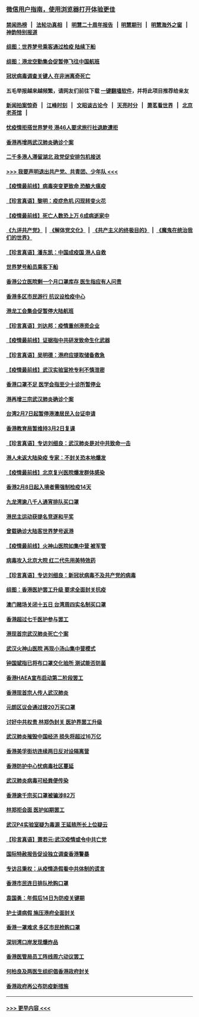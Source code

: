 ### [微信用户指南，使用浏览器打开体验更佳](https://github.com/gfw-breaker/banned-news1/blob/master/indexes/wechat-guide.md?t=0)
#### [禁闻热榜](热点新闻.md?t=0)  &nbsp;&nbsp;|&nbsp;&nbsp; [法轮功真相](https://github.com/gfw-breaker/truth/blob/master/README.md?t=0) &nbsp;&nbsp;|&nbsp;&nbsp; [明慧二十周年报告](https://github.com/gfw-breaker/mh-reports/blob/master/README.md?t=0) &nbsp;&nbsp;|&nbsp;&nbsp;[明慧期刊](https://github.com/gfw-breaker/mh-qikan) &nbsp;&nbsp;|&nbsp;&nbsp; [明慧海外之窗](https://github.com/gfw-breaker/mh-news/blob/master/README.md?t=0) &nbsp;&nbsp;|&nbsp;&nbsp; [神韵特别报道](https://github.com/gfw-breaker/mh-news/blob/master/shenyun.md?t=0)
#### [组图：世界梦号乘客通过检疫 陆续下船](../pages/nsc415/n11858302.md?t=02112002) 
#### [组图：港龙空勤集会促暂停飞往中国航班](../pages/nsc415/n11858190.md?t=02112002) 
#### [冠状病毒调查关键人 在非洲离奇死亡](../pages/nsc415/n11859798.md?t=02112002) 
#### 五毛举报越来越频繁，请网友们前往下载 [一键翻墙软件](https://github.com/gfw-breaker/ssr-accounts)，并将此项目推荐给亲友
#### [新闻拍案惊奇](https://github.com/gfw-breaker/banned-news1/blob/master/pages/link4.md) &nbsp;&nbsp;|&nbsp;&nbsp; [江峰时刻](https://github.com/gfw-breaker/banned-news1/blob/master/pages/link4.md) &nbsp;&nbsp;|&nbsp;&nbsp; [文昭谈古论今](https://github.com/gfw-breaker/banned-news1/blob/master/pages/link4.md) &nbsp;&nbsp;|&nbsp;&nbsp; [天亮时分](https://github.com/gfw-breaker/banned-news1/blob/master/pages/link4.md) &nbsp;&nbsp;|&nbsp;&nbsp; [萧茗看世界](https://github.com/gfw-breaker/banned-news1/blob/master/pages/link4.md) &nbsp;&nbsp;|&nbsp;&nbsp; [北京老茶馆](https://github.com/gfw-breaker/banned-news1/blob/master/pages/link4.md) &nbsp;&nbsp;|&nbsp;&nbsp; 
#### [忧疫情拒搭世界梦号 港46人要求旅行社退款遭拒](../pages/nsc415/n11859849.md?t=02112002) 
#### [香港再增两武汉肺炎确诊个案](../pages/nsc415/n11859833.md?t=02112002) 
#### [二千多港人滞留湖北 政党促安排包机接送](../pages/nsc415/n11859831.md?t=02112002) 
#### [>>> 我要声明退出共产党、共青团、少年队 <<<](https://github.com/begood0513/goodnews/blob/master/quit/letter.md) 
#### [【疫情最前线】病毒突变更致命 恐酿大瘟疫](../pages/nsc415/n11859604.md?t=02112002) 
#### [【珍言真语】黎明：疫症危机 闪现转变火花](../pages/nsc415/n11859199.md?t=02112002) 
#### [【疫情最前线】死亡人数恐上万 6成病逝家中](../pages/nsc415/n11856687.md?t=02112002) 
#### [《九评共产党》](https://github.com/begood0513/9ping.md/blob/master/README.md) &nbsp;|&nbsp; [《解体党文化》](../../../../jtdwh.md/blob/master/README.md)  &nbsp;|&nbsp; [《共产主义的终极目的》](../../../../gczydzjmd.md/blob/master/README.md) &nbsp;|&nbsp; [《魔鬼在统治我们的世界》](../../../../mgztzwmdsj.md/blob/master/README.md) 
#### [【珍言真语】潘东凯：中国成疫国 港人自救](../pages/nsc415/n11856962.md?t=02112002) 
#### [世界梦号船员乘客下船](../pages/nsc415/n11856883.md?t=02112002) 
#### [香港公立医院剩一个月口罩库存 医生指应有人问责](../pages/nsc415/n11856875.md?t=02112002) 
#### [香港多区市民游行 抗议设检疫中心](../pages/nsc415/n11856866.md?t=02112002) 
#### [港龙工会集会促暂停大陆航班](../pages/nsc415/n11856840.md?t=02112002) 
#### [【珍言真语】刘达邦：疫情重创港资企业](../pages/nsc415/n11854274.md?t=02112002) 
#### [【疫情最前线】证据指中共研发致命生化武器](../pages/nsc415/n11853087.md?t=02112002) 
#### [【珍言真语】吴明德：港府应提取储备救急](../pages/nsc415/n11852734.md?t=02112002) 
#### [【疫情最前线】武汉实验室抢专利不慎泄密](../pages/nsc415/n11850310.md?t=02112002) 
#### [香港口罩不足 医学会指至少十诊所暂停业](../pages/nsc415/n11850301.md?t=02112002) 
#### [港再增三宗武汉肺炎确诊个案](../pages/nsc415/n11850328.md?t=02112002) 
#### [台湾2月7日起暂停港澳居民入台证申请](../pages/nsc415/n11850304.md?t=02112002) 
#### [香港教育局暂维持3月2日复课](../pages/nsc415/n11850260.md?t=02112002) 
#### [【珍言真语】专访刘细良：武汉肺炎是对中共致命一击](../pages/nsc415/n11849934.md?t=02112002) 
#### [港人未返大陆染疫 专家：不封关恐本地爆发](../pages/nsc415/n11848021.md?t=02112002) 
#### [【疫情最前线】北京复兴医院爆发群体感染](../pages/nsc415/n11847626.md?t=02112002) 
#### [香港2月8日起入境者需强制检疫14天](../pages/nsc415/n11847658.md?t=02112002) 
#### [九龙湾逾八千人通宵排队买口罩](../pages/nsc415/n11847647.md?t=02112002) 
#### [港民主运动获提名竞逐和平奖](../pages/nsc415/n11847633.md?t=02112002) 
#### [曾载确诊大陆客世界梦号返港](../pages/nsc415/n11847608.md?t=02112002) 
#### [【疫情最前线】火神山医院如集中营 被军管](../pages/nsc415/n11847524.md?t=02112002) 
#### [病毒攻入北京大院 红二代先用美特效药](../pages/nsc415/n11847427.md?t=02112002) 
#### [【珍言真语】专访刘细良：新冠状病毒不及共产党的病毒](../pages/nsc415/n11847164.md?t=02112002) 
#### [组图：香港医护罢工升级 要求全面封关抗疫](../pages/nsc415/n11844107.md?t=02112002) 
#### [澳门赌场关闭十五日 台湾周四实名制买口罩](../pages/nsc415/n11845083.md?t=02112002) 
#### [香港超过七千医护参与罢工](../pages/nsc415/n11845051.md?t=02112002) 
#### [港现首宗武汉肺炎死亡个案](../pages/nsc415/n11844998.md?t=02112002) 
#### [武汉火神山医院 再现小汤山集中营模式](../pages/nsc415/n11844763.md?t=02112002) 
#### [钟国斌指已将布口罩交化验所 测试能否防菌](../pages/nsc415/n11842783.md?t=02112002) 
#### [香港HAEA宣布启动第二阶段罢工](../pages/nsc415/n11842723.md?t=02112002) 
#### [香港现首宗人传人武汉肺炎](../pages/nsc415/n11842766.md?t=02112002) 
#### [元朗区议会通过拨20万买口罩](../pages/nsc415/n11842754.md?t=02112002) 
#### [讨好中共权贵 林郑伪封关 医护界罢工升级](../pages/nsc415/n11842359.md?t=02112002) 
#### [武汉肺炎摧毁中国经济 损失将超过16万亿](../pages/nsc415/n11839723.md?t=02112002) 
#### [香港美孚街坊连续两日反对设隔离营](../pages/nsc415/n11839962.md?t=02112002) 
#### [香港防护中心忧病毒社区蔓延](../pages/nsc415/n11839933.md?t=02112002) 
#### [武汉肺炎病毒可经粪便传染](../pages/nsc415/n11839939.md?t=02112002) 
#### [香港逾千宗买口罩被骗涉82万](../pages/nsc415/n11839914.md?t=02112002) 
#### [林郑拒会面 医护如期罢工](../pages/nsc415/n11839892.md?t=02112002) 
#### [武汉P4实验室疑为毒源 王延轶所长上位疑云](../pages/nsc415/n11835543.md?t=02112002) 
#### [【珍言真语】萧若元:武汉疫情或令中共亡党](../pages/nsc415/n11829394.md?t=02112002) 
#### [国际特赦报告促设独立调查香港警暴](../pages/nsc415/n11833845.md?t=02112002) 
#### [专访吕秉权：从疫情造假看中共体制的谎言](../pages/nsc415/n11833813.md?t=02112002) 
#### [香港市民连日排队抢购口罩](../pages/nsc415/n11833794.md?t=02112002) 
#### [袁国勇：年假后14日为防疫关键期](../pages/nsc415/n11831088.md?t=02112002) 
#### [护士请病假 施压港府全面封关](../pages/nsc415/n11831030.md?t=02112002) 
#### [香港一罩难求 多区市民抢购口罩](../pages/nsc415/n11831002.md?t=02112002) 
#### [深圳湾口岸发现爆炸品](../pages/nsc415/n11828802.md?t=02112002) 
#### [香港医管局员工阵线周六动议罢工](../pages/nsc415/n11828762.md?t=02112002) 
#### [何柏良及两医生组织倡香港政府封关](../pages/nsc415/n11828749.md?t=02112002) 
#### [香港政府再公布防疫新措施](../pages/nsc415/n11828716.md?t=02112002) 

----
#### [ >>> 更早内容 <<< ](../indexes/nsc415-earlier.md)
